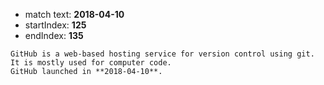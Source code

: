 
- match text: **2018-04-10**
- startIndex: **125**
- endIndex: **135**

```
GitHub is a web-based hosting service for version control using git.
It is mostly used for computer code.
GitHub launched in **2018-04-10**.

```

